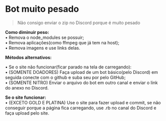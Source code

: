 # Bot muito pesado

> Não consigo enviar o zip no Discord porque é muito pesado

**Como diminuir peso:**  
 • Remova o node\_modules se possuir;  
 • Remova aplicações\(como ffmpeg que já tem na host\);  
 • Remova imagens e use links delas.

**Métodos alternativos:**  


• Se o site não funcionar\(ficar parado na tela de carregando\):   
 • \(SOMENTE DOADORES\) Faça upload de um bot básico\(pelo Discord\) em seguida conecte com o github e suba seu por pelo GitHub;   
 • \(SOMENTE NITRO\) Enviar o arquivo do bot em outro canal e enviar o link do anexo no Discord.

**Se o site funcionar:**   
 • \(EXCETO GOLD E PLATINA\) Use o site para fazer upload e commit, se não conseguir porque a página fica carregando, use .rb no canal do Discord e faça upload pelo site.

